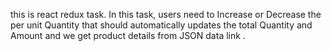 this is react redux task. In this task, users need to Increase or Decrease the per unit Quantity that should automatically updates the total Quantity and Amount and we get product details from JSON data link .
